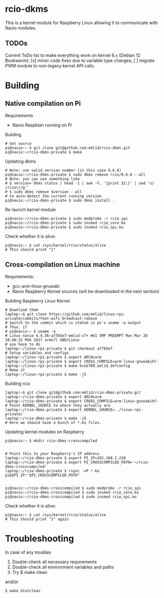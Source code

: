 # rcio-dkms
This is a kernel module for Raspberry Linux allowing it to communicate with Navio modules.

## TODOs
Current ToDo list to make everything work on kernel 6.x (Debian 12 Bookworm):
[x] minor code fixes due to variable type changes;
[ ] migrate PWM module to non-legacy kernel API calls.


# Building
## Native compilation on Pi

Requirements

- Navio Raspbian running on Pi

Building

    # Get source
    pi@navio:~ $ git clone git@github.com:emlid/rcio-dkms.git
    pi@navio:~/rcio-dkms-private $ make

Updating dkms

    # Note: use valid version number (in this case 0.6.6)
    pi@navio:~/rcio-dkms-private $ sudo dkms remove rcio/0.6.6 --all
    # Note: you can use something like 
    # $ version=`dkms status | head -1 | awk -F, '{print $2;}' | sed 's/ /rcio\//g'`
    # $ sudo dkms remove $version --all
    # to auto-detect the current running version
    pi@navio:~/rcio-dkms-private $ sudo dkms install .

Re-launch kernel module

    pi@navio:~/rcio-dkms-private $ sudo modprobe -r rcio_spi
    pi@navio:~/rcio-dkms-private $ sudo insmod rcio_core.ko
    pi@navio:~/rcio-dkms-private $ sudo insmod rcio_spi.ko

Check whether it is alive:

    pi@navio:~ $ cat /sys/kernel/rcio/status/alive 
    # This should print "1"


## Cross-compilation on Linux machine

Requirements:

- gcc-arm-linux-gnueabi
- Navio Raspberry Kernel sources (will be downloaded in the next section)

Building Raspberry Linux Kernel

    # Download them
    laptop:~$ git clone https://github.com/emlid/linux-rpi-private/commits/feat-wifi-broadcast-rebase
    # Switch to the commit which is stated in pi's uname -a output
    # Thus, if
    # pi@navio:~ $ uname -a
    # Linux navio 4.4.36-a7765e7-emlid-v7+ #41 SMP PREEMPT Mon Mar 20 18:48:32 MSK 2017 armv7l GNU/Linux
    # you have to do
    laptop:~/linux-rpi-private $ git checkout a7765e7
    # Setup variables and configs
    laptop:~/linux-rpi-private $ export ARCH=arm 
    laptop:~/linux-rpi-private $ export CROSS_COMPILE=arm-linux-gnueabihf-
    laptop:~/linux-rpi-private $ make bcm2709_emlid_defconfig
    # Make it
    laptop:~/linux-rpi-private $ make -j5

Building rcio

    laptop:~$ git clone git@github.com:emlid/rcio-dkms-private.git
    laptop:~/rcio-dkms-private $ export ARCH=arm
    laptop:~/rcio-dkms-private $ export CROSS_COMPILE=arm-linux-gnueabihf-
    # Point KERNEL_SOURCE to where they actually are
    laptop:~/rcio-dkms-private $ export KERNEL_SOURCE=../linux-rpi-private/
    laptop:~/rcio-dkms-private $ make -j5
    # Here we should have a bunch of *.ko files.

Updating kernel modules on Raspberry

    pi@navio:~ $ mkdir rcio-dkms-crosscompiled


    # Point this to your Raspberry's IP address
    laptop:~/rcio-dkms-private $ export PI_IP=192.168.1.210
    laptop:~/rcio-dkms-private $ export PI_CROSSCOMPILED_PATH='~/rcio-dkms-crosscompiled'
    laptop:~/rcio-dkms-private $ rsync -vP *.ko pi@$PI_IP:"$PI_CROSSCOMPILED_PATH"


    pi@navio:~/rcio-dkms-crosscompiled $ sudo modprobe -r rcio_spi
    pi@navio:~/rcio-dkms-crosscompiled $ sudo insmod rcio_core.ko
    pi@navio:~/rcio-dkms-crosscompiled $ sudo insmod rcio_spi.ko

Check whether it is alive:

    pi@navio:~ $ cat /sys/kernel/rcio/status/alive 
    # This should print "1" again


# Troubleshooting

In case of any troubles

1. Double-check all necessary requirements
2. Double-check all environment variables and paths
3. Try 
    $ make clean

and/or

    $ make distclean

